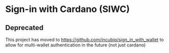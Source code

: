 # Sign-in with Cardano (SIWC)

## Deprecated

This project has moved to https://github.com/incubiq/sign_in_with_wallet  to allow for multi-wallet authentication in the future (not just cardano)

